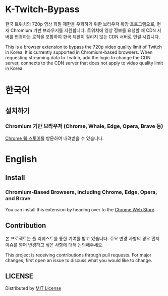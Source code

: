 # K-Twitch-Bypass
한국 트위치의 720p 영상 화질 제한을 우회하기 위한 브라우저 확장 프로그램으로, 현재 Chromium 기반 브라우저를 지원합니다.
트위치에 영상 정보를 요청할 때 CDN 서버를 변경하는 로직을 포함하여 한국 제한이 걸리지 않는 CDN 서버로 연결 시킵니다.

This is a browser extension to bypass the 720p video quality limit of Twitch in Korea. It is currently supported in Chromium-based browsers.
When requesting streaming data to Twitch, add the logic to change the CDN server, connects to the CDN server that does not apply to video quality limit in Korea.

# 한국어
## 설치하기
### Chromium 기반 브라우저 (Chrome, Whale, Edge, Opera, Brave 등)
[Chrome 웹 스토어](https://chrome.google.com/webstore/detail/twitch-tokyo-server-fix-t/hohebaajomacpbgjdfjkinekpbfelege/related?hl=ko)를 방문하여 내려받을 수 있습니다.

# English
## Install
### Chromium-Based Browsers, including Chrome, Edge, Opera, and Brave
You can install this extension by heading over to the [Chrome Web Store](https://chrome.google.com/webstore/detail/twitch-tokyo-server-fix-t/hohebaajomacpbgjdfjkinekpbfelege/related?hl=ko).

## Contribution
본 프로젝트는 풀 리퀘스트를 통한 기여를 받고 있습니다.
주요 변경 사항의 경우 먼저 이슈를 열어 변경하고 싶은 사항에 대해 논의해주세요.

This project is receiving contributions through pull requests.
For major changes, first open an issue to discuss what you would like to change.

## LICENSE
Distributed by [MIT License](https://github.com/Kwabang/K-Twitch-Bypass/blob/main/LICENSE)
